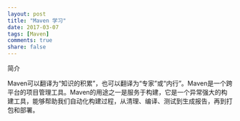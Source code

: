 ```yaml
---
layout: post
title: "Maven 学习"
date: 2017-03-07
tags: [Maven]
comments: true
share: false
---
```

简介

Maven可以翻译为“知识的积累”，也可以翻译为“专家”或“内行”。Maven是一个跨平台的项目管理工具。Maven的用途之一是服务于构建，它是一个异常强大的构建工具，能够帮助我们自动化构建过程，从清理、编译、测试到生成报告，再到打包和部署。

